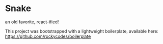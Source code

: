 # Snake

an old favorite, react-ified!

This project was bootstrapped with a lightweight boilerplate, available here: https://github.com/rockycodes/boilerplate